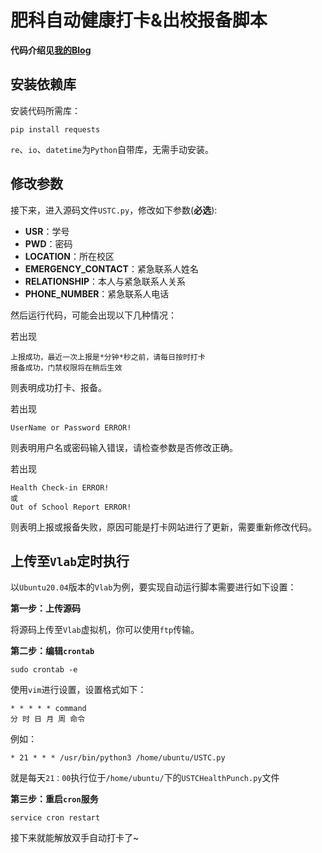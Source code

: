 # 肥科自动健康打卡&出校报备脚本

**代码介绍见[我的Blog](https://komorebi660.github.io/2021/08/20/USTCHealthPunch/)**

## 安装依赖库

安装代码所需库：

```
pip install requests
```

`re`、`io`、`datetime`为`Python`自带库，无需手动安装。

## 修改参数

接下来，进入源码文件`USTC.py`，修改如下参数(**必选**):

- **USR**：学号
- **PWD**：密码
- **LOCATION**：所在校区
- **EMERGENCY_CONTACT**：紧急联系人姓名
- **RELATIONSHIP**：本人与紧急联系人关系
- **PHONE_NUMBER**：紧急联系人电话

然后运行代码，可能会出现以下几种情况：

若出现

```
上报成功，最近一次上报是*分钟*秒之前，请每日按时打卡
报备成功，门禁权限将在稍后生效  
```

则表明成功打卡、报备。

若出现

```
UserName or Password ERROR!
```

则表明用户名或密码输入错误，请检查参数是否修改正确。

若出现

```
Health Check-in ERROR!
或
Out of School Report ERROR!
```

则表明上报或报备失败，原因可能是打卡网站进行了更新，需要重新修改代码。

## 上传至`Vlab`定时执行

以`Ubuntu20.04`版本的`Vlab`为例，要实现自动运行脚本需要进行如下设置：

**第一步：上传源码**

将源码上传至`Vlab`虚拟机，你可以使用`ftp`传输。

**第二步：编辑`crontab`**

```
sudo crontab -e
```

使用`vim`进行设置，设置格式如下：

```
* * * * * command
分 时 日 月 周 命令
```

例如：
```
* 21 * * * /usr/bin/python3 /home/ubuntu/USTC.py
```

就是每天`21：00`执行位于`/home/ubuntu/`下的`USTCHealthPunch.py`文件

**第三步：重启`cron`服务**

```
service cron restart
```

接下来就能解放双手自动打卡了~